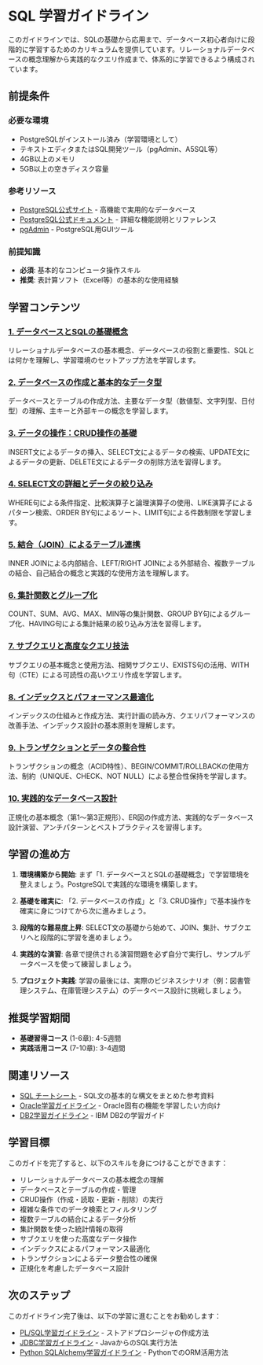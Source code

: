 # SQL 学習ガイドライン

このガイドラインでは、SQLの基礎から応用まで、データベース初心者向けに段階的に学習するためのカリキュラムを提供しています。リレーショナルデータベースの概念理解から実践的なクエリ作成まで、体系的に学習できるよう構成されています。

## 前提条件

### 必要な環境
- PostgreSQLがインストール済み（学習環境として）
- テキストエディタまたはSQL開発ツール（pgAdmin、A5SQL等）
- 4GB以上のメモリ
- 5GB以上の空きディスク容量

### 参考リソース
- [PostgreSQL公式サイト](https://www.postgresql.org/) - 高機能で実用的なデータベース
- [PostgreSQL公式ドキュメント](https://www.postgresql.org/docs/) - 詳細な機能説明とリファレンス
- [pgAdmin](https://www.pgadmin.org/) - PostgreSQL用GUIツール

### 前提知識
- **必須**: 基本的なコンピュータ操作スキル
- **推奨**: 表計算ソフト（Excel等）の基本的な使用経験

## 学習コンテンツ

### [1. データベースとSQLの基礎概念](https://fcircle-biz.github.io/tech_docs/guide/database/sql/sql-learning-material-1.html)
リレーショナルデータベースの基本概念、データベースの役割と重要性、SQLとは何かを理解し、学習環境のセットアップ方法を学習します。

### [2. データベースの作成と基本的なデータ型](https://fcircle-biz.github.io/tech_docs/guide/database/sql/sql-learning-material-2.html)
データベースとテーブルの作成方法、主要なデータ型（数値型、文字列型、日付型）の理解、主キーと外部キーの概念を学習します。

### [3. データの操作：CRUD操作の基礎](https://fcircle-biz.github.io/tech_docs/guide/database/sql/sql-learning-material-3.html)
INSERT文によるデータの挿入、SELECT文によるデータの検索、UPDATE文によるデータの更新、DELETE文によるデータの削除方法を習得します。

### [4. SELECT文の詳細とデータの絞り込み](https://fcircle-biz.github.io/tech_docs/guide/database/sql/sql-learning-material-4.html)
WHERE句による条件指定、比較演算子と論理演算子の使用、LIKE演算子によるパターン検索、ORDER BY句によるソート、LIMIT句による件数制限を学習します。

### [5. 結合（JOIN）によるテーブル連携](https://fcircle-biz.github.io/tech_docs/guide/database/sql/sql-learning-material-5.html)
INNER JOINによる内部結合、LEFT/RIGHT JOINによる外部結合、複数テーブルの結合、自己結合の概念と実践的な使用方法を理解します。

### [6. 集計関数とグループ化](https://fcircle-biz.github.io/tech_docs/guide/database/sql/sql-learning-material-6.html)
COUNT、SUM、AVG、MAX、MIN等の集計関数、GROUP BY句によるグループ化、HAVING句による集計結果の絞り込み方法を習得します。

### [7. サブクエリと高度なクエリ技法](https://fcircle-biz.github.io/tech_docs/guide/database/sql/sql-learning-material-7.html)
サブクエリの基本概念と使用方法、相関サブクエリ、EXISTS句の活用、WITH句（CTE）による可読性の高いクエリ作成を学習します。

### [8. インデックスとパフォーマンス最適化](https://fcircle-biz.github.io/tech_docs/guide/database/sql/sql-learning-material-8.html)
インデックスの仕組みと作成方法、実行計画の読み方、クエリパフォーマンスの改善手法、インデックス設計の基本原則を理解します。

### [9. トランザクションとデータの整合性](https://fcircle-biz.github.io/tech_docs/guide/database/sql/sql-learning-material-9.html)
トランザクションの概念（ACID特性）、BEGIN/COMMIT/ROLLBACKの使用方法、制約（UNIQUE、CHECK、NOT NULL）による整合性保持を学習します。

### [10. 実践的なデータベース設計](https://fcircle-biz.github.io/tech_docs/guide/database/sql/sql-learning-material-10.html)
正規化の基本概念（第1〜第3正規形）、ER図の作成方法、実践的なデータベース設計演習、アンチパターンとベストプラクティスを習得します。

## 学習の進め方

1. **環境構築から開始**: まず「1. データベースとSQLの基礎概念」で学習環境を整えましょう。PostgreSQLで実践的な環境を構築します。

2. **基礎を確実に**: 「2. データベースの作成」と「3. CRUD操作」で基本操作を確実に身につけてから次に進みましょう。

3. **段階的な難易度上昇**: SELECT文の基礎から始めて、JOIN、集計、サブクエリへと段階的に学習を進めましょう。

4. **実践的な演習**: 各章で提供される演習問題を必ず自分で実行し、サンプルデータベースを使って練習しましょう。

5. **プロジェクト実践**: 学習の最後には、実際のビジネスシナリオ（例：図書管理システム、在庫管理システム）のデータベース設計に挑戦しましょう。

## 推奨学習期間

- **基礎習得コース** (1-6章): 4-5週間
- **実践活用コース** (7-10章): 3-4週間

## 関連リソース

- [SQL チートシート](https://fcircle-biz.github.io/tech_docs/cheatsheet/databases/sql-cheatsheet.html) - SQL文の基本的な構文をまとめた参考資料
- [Oracle学習ガイドライン](../oracle/README.md) - Oracle固有の機能を学習したい方向け
- [DB2学習ガイドライン](../db2/README.md) - IBM DB2の学習ガイド

## 学習目標

このガイドを完了すると、以下のスキルを身につけることができます：

- リレーショナルデータベースの基本概念の理解
- データベースとテーブルの作成・管理
- CRUD操作（作成・読取・更新・削除）の実行
- 複雑な条件でのデータ検索とフィルタリング
- 複数テーブルの結合によるデータ分析
- 集計関数を使った統計情報の取得
- サブクエリを使った高度なデータ操作
- インデックスによるパフォーマンス最適化
- トランザクションによるデータ整合性の確保
- 正規化を考慮したデータベース設計

## 次のステップ

このガイドライン完了後は、以下の学習に進むことをお勧めします：

- [PL/SQL学習ガイドライン](../plsql/README.md) - ストアドプロシージャの作成方法
- [JDBC学習ガイドライン](../../java-ecosystem/jdbc/README.md) - JavaからのSQL実行方法
- [Python SQLAlchemy学習ガイドライン](../../python-ecosystem/python-sqlalchemy/README.md) - PythonでのORM活用方法